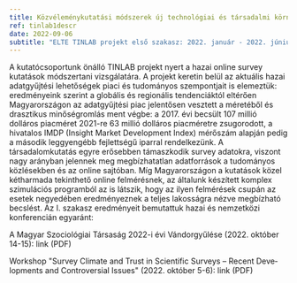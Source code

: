 ```yaml
---
title: Közvéleménykutatási módszerek új technológiai és társadalmi környezetben I.
ref: tinlab1descr
date: 2022-09-06
subtitle: "ELTE TINLAB projekt első szakasz: 2022. január - 2022. június"
---
```


A kutatócsoportunk önálló TINLAB projekt nyert a hazai online survey kutatások módszertani vizsgálatára. A projekt keretin belül az aktuális hazai adatgyűjtési lehetőségek piaci és tudományos szempontjait is elemeztük: eredményeink szerint a globális és regionális tendenciáktól eltérően Magyarországon az adatgyűjtési piac jelentősen vesztett a méretéből és drasztikus minőségromlás ment végbe: a 2017. évi becsült 107 millió dolláros piacméret 2021-re 63 millió dolláros piacméretre zsugorodott, a hivatalos IMDP (Insight Market Development Index) mérőszám alapján pedig a második leggyengébb fejlettségű iparral rendelkezünk. A társadalomkutatás egyre erősebben támaszkodik survey adatokra, viszont nagy arányban jelennek meg megbízhatatlan adatforrások a tudományos közlésekben és az online sajtóban. Míg Magyarországon a kutatások közel kétharmada tekinthető online felmérésnek, az általunk készített komplex szimulációs programból az is látszik, hogy az ilyen felmérések csupán az esetek negyedében eredményeznek a teljes lakosságra nézve megbízható becslést. Az I. szakasz eredményeit bemutattuk hazai és nemzetközi konferencián egyaránt:

A Magyar Szociológiai Társaság 2022-i évi Vándorgyűlése (2022. október 14-15): link (PDF)

Work­shop "Sur­­­vey Cli­­­ma­­­te and Trust in Sci­en­­­ti­­­fic Sur­­­veys – Re­­­cent De­­­ve­­­lop­­­ments and Con­­­tro­­­ver­­­­­si­al Is­­­su­es" (2022. október 5-6): link (PDF)

